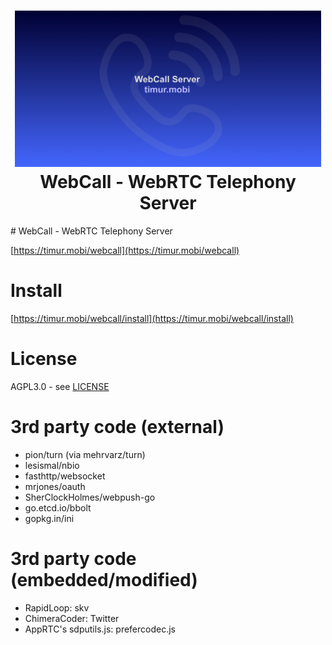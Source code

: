<h1 align="center">
  <a href="https://timur.mobi/webcall"><img src="webroot/webcall-logo.png" alt="WebCall" height="250px"></a>
  <br>
  WebCall - WebRTC Telephony Server
  <br>
</h1>
# WebCall - WebRTC Telephony Server

[https://timur.mobi/webcall](https://timur.mobi/webcall)

# Install

[https://timur.mobi/webcall/install](https://timur.mobi/webcall/install)

# License

AGPL3.0 - see [LICENSE](LICENSE)

# 3rd party code (external)

- pion/turn (via mehrvarz/turn)
- lesismal/nbio
- fasthttp/websocket
- mrjones/oauth
- SherClockHolmes/webpush-go
- go.etcd.io/bbolt
- gopkg.in/ini

# 3rd party code (embedded/modified)

- RapidLoop: skv
- ChimeraCoder: Twitter
- AppRTC's sdputils.js: prefercodec.js

